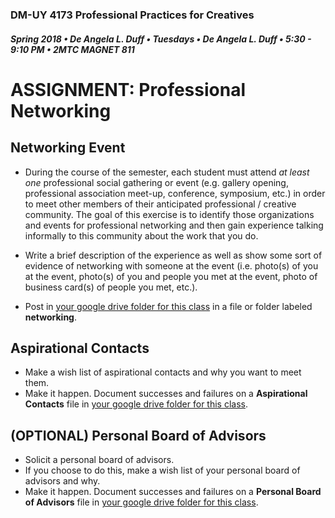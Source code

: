 ### DM-UY 4173 Professional Practices for Creatives
##### Spring 2018 • De Angela L. Duff • Tuesdays • De Angela L. Duff • 5:30 - 9:10 PM • 2MTC MAGNET 811

# ASSIGNMENT: Professional Networking

## Networking Event
* During the course of the semester, each student must attend *at least one* professional social gathering or event (e.g. gallery opening, professional association meet-up, conference, symposium, etc.) in order to meet other members of their anticipated professional / creative community. The goal of this exercise is to identify those organizations and events for professional networking and then gain experience talking informally to this community about the work that you do. 
* Write a brief description of the experience as well as show some sort of evidence of networking with someone at the event (i.e. photo(s) of you at the event, photo(s) of you and people you met at the event, photo of business card(s) of people you met, etc.).

* Post in [your google drive folder for this class](deliverables.md) in a file or folder labeled **networking**.

## Aspirational Contacts
* Make a wish list of aspirational contacts and why you want to meet them.
* Make it happen. Document successes and failures on a **Aspirational Contacts** file in [your google drive folder for this class](deliverables.md).

## (OPTIONAL) Personal Board of Advisors
* Solicit a personal board of advisors.
* If you choose to do this, make a wish list of your personal board of advisors and why.
* Make it happen. Document successes and failures on a **Personal Board of Advisors** file in [your google drive folder for this class](deliverables.md).
